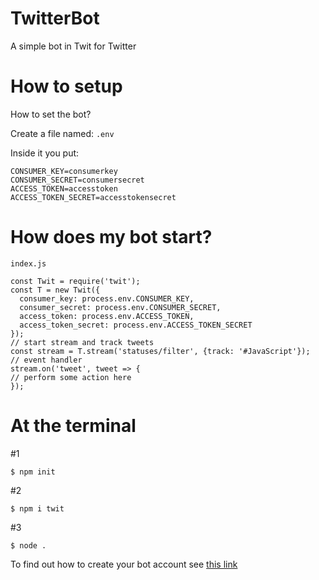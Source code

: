 # TwitterBot
A simple bot in Twit for Twitter

# How to setup
How to set the bot?

Create a file named: `.env`

Inside it you put: 
```
CONSUMER_KEY=consumerkey
CONSUMER_SECRET=consumersecret
ACCESS_TOKEN=accesstoken
ACCESS_TOKEN_SECRET=accesstokensecret
```

# How does my bot start?
`index.js`

```
const Twit = require('twit');
const T = new Twit({
  consumer_key: process.env.CONSUMER_KEY,
  consumer_secret: process.env.CONSUMER_SECRET,
  access_token: process.env.ACCESS_TOKEN,
  access_token_secret: process.env.ACCESS_TOKEN_SECRET
});
// start stream and track tweets
const stream = T.stream('statuses/filter', {track: '#JavaScript'});
// event handler
stream.on('tweet', tweet => {
// perform some action here
});
```




# At the terminal
#1
```
$ npm init
```

#2
```
$ npm i twit
```

#3
```
$ node .
```


To find out how to create your bot account see [this link](https://blog.devmountain.com/its-alive-how-to-make-a-twitter-bot-in-five-steps/)
